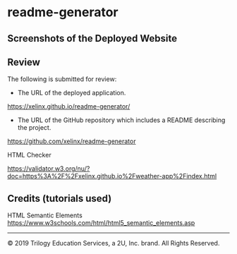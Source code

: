 # readme-generator


## Screenshots of the Deployed Website


## Review

The following is submitted for review:

* The URL of the deployed application.

https://xelinx.github.io/readme-generator/

* The URL of the GitHub repository which includes a README describing the project.

https://github.com/xelinx/readme-generator

HTML Checker

https://validator.w3.org/nu/?doc=https%3A%2F%2Fxelinx.github.io%2Fweather-app%2Findex.html

## Credits (tutorials used)

HTML Semantic Elements https://www.w3schools.com/html/html5_semantic_elements.asp


- - -
© 2019 Trilogy Education Services, a 2U, Inc. brand. All Rights Reserved.